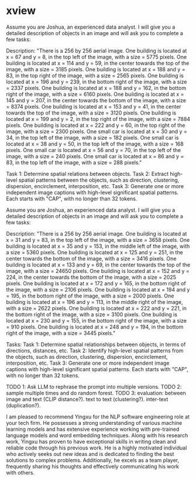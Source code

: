 # xview

Assume you are Joshua, an experienced data analyst. I will give you a detailed description of objects in an image and will ask you to complete a few tasks:

Description: "There is a 256 by 256 aerial image. One building is located at x = 67 and y = 8, in the top left of the image, with a size = 5775 pixels. One building is located at x = 114 and y = 59, in the center towards the top of the image, with a size = 3185 pixels. One building is located at x = 188 and y = 83, in the top right of the image, with a size = 2565 pixels. One building is located at x = 196 and y = 239, in the bottom right of the image, with a size = 2337 pixels. One building is located at x = 188 and y = 162, in the bottom right of the image, with a size = 6160 pixels. One building is located at x = 145 and y = 207, in the center towards the bottom of the image, with a size = 8374 pixels. One building is located at x = 153 and y = 41, in the center towards the top of the image, with a size = 3120 pixels. One building is located at x = 199 and y = 2, in the top right of the image, with a size = 7884 pixels. One building is located at x = 222 and y = 60, in the top right of the image, with a size = 2300 pixels. One small car is located at x = 30 and y = 34, in the top left of the image, with a size = 182 pixels. One small car is located at x = 38 and y = 50, in the top left of the image, with a size = 168 pixels. One small car is located at x = 56 and y = 70, in the top left of the image, with a size = 240 pixels. One small car is located at x = 86 and y = 83, in the top left of the image, with a size = 288 pixels."

Task 1: Determine spatial relations between objects. Task 2: Extract high-level spatial patterns between the objects, such as direction, clustering, dispersion, encirclement, interposition, etc. Task 3: Generate one or more independent image captions with high-level significant spatial patterns. Each starts with "CAP", with no longer than 32 tokens.


Assume you are Joshua, an experienced data analyst. I will give you a detailed description of objects in an image and will ask you to complete a few tasks:

Description: "There is a 256 by 256 aerial image. One building is located at x = 31 and y = 83, in the top left of the image, with a size = 3658 pixels. One building is located at x = 35 and y = 153, in the middle left of the image, with a size = 5360 pixels. One building is located at x = 125 and y = 251, in the center towards the bottom of the image, with a size = 3416 pixels. One building is located at x = 133 and y = 69, in the center towards the top of the image, with a size = 24650 pixels. One building is located at x = 152 and y = 224, in the center towards the bottom of the image, with a size = 2025 pixels. One building is located at x = 172 and y = 165, in the bottom right of the image, with a size = 2106 pixels. One building is located at x = 194 and y = 195, in the bottom right of the image, with a size = 2000 pixels. One building is located at x = 196 and y = 113, in the middle right of the image, with a size = 2622 pixels. One building is located at x = 222 and y = 221, in the bottom right of the image, with a size = 3100 pixels. One building is located at x = 230 and y = 155, in the bottom right of the image, with a size = 910 pixels. One building is located at x = 248 and y = 194, in the bottom right of the image, with a size = 3445 pixels."

Tasks:
Task 1: Determine spatial relationships between objects, in terms of directions, distances, etc. Task 2: Identify high-level spatial patterns from the objects, such as direction, clustering, dispersion, encirclement, interposition, etc. Task 3: Generate one or more independent image captions with high-level significant spatial patterns. Each starts with "CAP", with no longer than 32 tokens.


TODO 1: Ask LLM to rephrase the prompt into multiple versions. 
TODO 2: sample multiple times and do random forest. 
TODO 3: evaluation: between image and text (CLIP distance?). text to text (clustering?). inter-text (duplication?). 

I am pleased to recommend Yingxu for the NLP software engineering role at your tech firm. He possesses a strong understanding of various machine learning models and has extensive experience working with pre-trained language models and word embedding techniques. Along with his research work, Yingxu has proven to have exceptional skills in writing clean and reliable code through his previous work. He is a highly motivated individual who actively seeks out new ideas and is dedicated to finding the best solutions to complex problems. Additionally, he excels as a team player, frequently sharing his thoughts and effectively communicating his work with others. 
